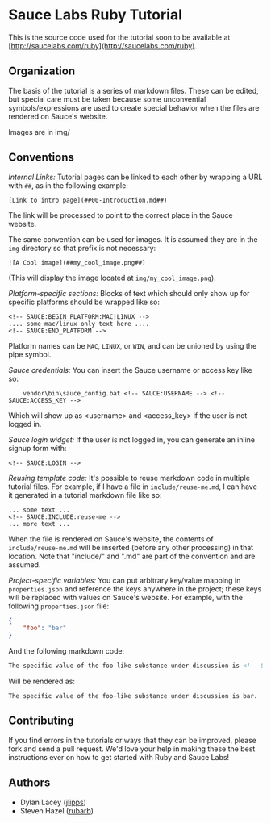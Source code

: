 Sauce Labs Ruby Tutorial
====

This is the source code used for the tutorial soon to be available at
[http://saucelabs.com/ruby](http://saucelabs.com/ruby).

Organization
----

The basis of the tutorial is a series of markdown files. These can be edited,
but special care must be taken because some unconvential symbols/expressions
are used to create special behavior when the files are rendered on Sauce's
website.

Images are in img/

Conventions
----

*Internal Links:* Tutorial pages can be linked to each other by wrapping a URL with `##`, as
in the following example:

    [Link to intro page](##00-Introduction.md##)

The link will be processed to point to the correct place in the Sauce website.

The same convention can be used for images. It is assumed they are in the `img`
directory so that prefix is not necessary:

    ![A Cool image](##my_cool_image.png##)

(This will display the image located at `img/my_cool_image.png`).

*Platform-specific sections:* Blocks of text which should only show up for specific platforms should be
wrapped like so:

    <!-- SAUCE:BEGIN_PLATFORM:MAC|LINUX -->
    .... some mac/linux only text here ....
    <!-- SAUCE:END_PLATFORM -->

Platform names can be `MAC`, `LINUX`, or `WIN`, and can be unioned by using the
pipe symbol.

*Sauce credentials:* You can insert the Sauce username or access key like so:

        vendor\bin\sauce_config.bat <!-- SAUCE:USERNAME --> <!-- SAUCE:ACCESS_KEY -->

Which will show up as &lt;username&gt; and &lt;access_key&gt; if the user is
not logged in.

*Sauce login widget:* If the user is not logged in, you can generate an inline signup form with:

    <!-- SAUCE:LOGIN -->

*Reusing template code:* It's possible to reuse markdown code in multiple tutorial files. For example,
if I have a file in `include/reuse-me.md`, I can have it generated in
a tutorial markdown file like so:

    ... some text ...
    <!-- SAUCE:INCLUDE:reuse-me -->
    ... more text ...

When the file is rendered on Sauce's website, the contents of
`include/reuse-me.md` will be inserted (before any other processing) in that
location. Note that "include/" and ".md" are part of the convention and are
assumed.

*Project-specific variables:* You can put arbitrary key/value mapping in
`properties.json` and reference the keys anywhere in the project; these keys
will be replaced with values on Sauce's website. For example, with the following
`properties.json` file:

```json
{
    "foo": "bar"
}
```

And the following markdown code:

```markdown
The specific value of the foo-like substance under discussion is <!-- SAUCE:PROP:foo ->.
```

Will be rendered as:

    The specific value of the foo-like substance under discussion is bar.

Contributing
----

If you find errors in the tutorials or ways that they can be improved, please
fork and send a pull request. We'd love your help in making these the best
instructions ever on how to get started with Ruby and Sauce
Labs!

Authors
----

*  Dylan Lacey ([jlipps](http://github.com/DylanLacey/))
*  Steven Hazel ([rubarb](http://github.com/sah/))